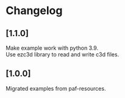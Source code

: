 # Changelog

## [1.1.0]
Make example work with python 3.9.  
Use ezc3d library to read and write c3d files.

## [1.0.0]

Migrated examples from paf-resources.

